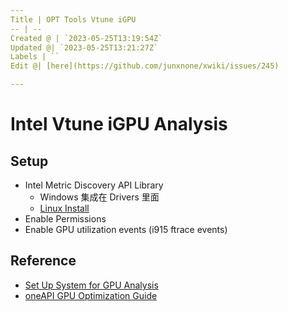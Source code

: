 ```yaml
---
Title | OPT Tools Vtune iGPU
-- | --
Created @ | `2023-05-25T13:19:54Z`
Updated @| `2023-05-25T13:21:27Z`
Labels | ``
Edit @| [here](https://github.com/junxnone/xwiki/issues/245)

---
```

# Intel Vtune iGPU Analysis

## Setup
- Intel Metric Discovery API Library
  - Windows 集成在 Drivers 里面
  - [Linux Install](https://github.com/intel/metrics-discovery)
- Enable Permissions
- Enable GPU utilization events (i915 ftrace events)


## Reference
- [Set Up System for GPU Analysis](https://www.intel.com/content/www/us/en/docs/vtune-profiler/user-guide/2023-0/set-up-system-for-gpu-analysis.html)
- [oneAPI GPU Optimization Guide](https://www.intel.com/content/www/us/en/docs/oneapi/optimization-guide-gpu/2023-0/overview.html)

